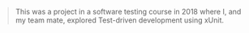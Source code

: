 > This was a project in a software testing course in 2018 where I, and my team mate, explored Test-driven development using xUnit.
